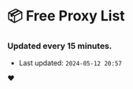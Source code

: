 # :package: Free Proxy List
### Updated every 15 minutes.

- Last updated: `2024-05-12 20:57`

:heart:
